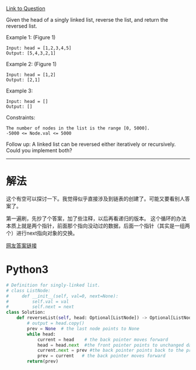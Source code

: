 [Link to Question](https://leetcode.com/explore/interview/card/top-interview-questions-easy/93/linked-list/560/)



Given the head of a singly linked list, reverse the list, and return the reversed list.

 

Example 1:
(Figure 1)
```
Input: head = [1,2,3,4,5]
Output: [5,4,3,2,1]
```
Example 2:
(Figure 1)
```
Input: head = [1,2]
Output: [2,1]
```
Example 3:
```
Input: head = []
Output: []
 ```

Constraints:
```
The number of nodes in the list is the range [0, 5000].
-5000 <= Node.val <= 5000
 ```

Follow up: A linked list can be reversed either iteratively or recursively. Could you implement both?

-----
# 解法
这个有空可以探讨一下。我觉得似乎直接涉及到链表的创建了。可能又要看别人答案了。

第一遍刷，先抄了个答案，加了些注释，以后再看递归的版本。
这个循环的办法本质上就是两个指针，前面那个指向没动过的数据，后面一个指针（其实是一组两个）进行next指向对象的交换。

[网友答案链接](https://leetcode.com/explore/interview/card/top-interview-questions-easy/93/linked-list/560/discuss/58127/Python-Iterative-and-Recursive-Solution)

# Python3
```python
# Definition for singly-linked list.
# class ListNode:
#     def __init__(self, val=0, next=None):
#         self.val = val
#         self.next = next
class Solution:
    def reverseList(self, head: Optional[ListNode]) -> Optional[ListNode]:
        # output = head.copy()
        prev = None  # the last node points to None
        while head:
            current = head    # the back pointer moves forward
            head = head.next  #the front pointer points to unchanged data
            current.next = prev #the back pointer points back to the previous node
            prev = current   # the back pointer moves forward
        return(prev)
```